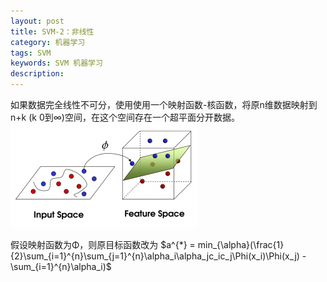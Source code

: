 ```yaml
---
layout: post
title: SVM-2：非线性
category: 机器学习
tags: SVM
keywords: SVM 机器学习
description: 
---
```


如果数据完全线性不可分，使用使用一个映射函数-核函数，将原n维数据映射到n+k (k 0到∞)空间，在这个空间存在一个超平面分开数据。
![1](/public/img/machineL/svm/p_03.png)

假设映射函数为Φ，则原目标函数改为
$a^{*} = min_{\alpha}(\frac{1}{2}\sum_{i=1}^{n}\sum_{j=1}^{n}\alpha_i\alpha_jc_ic_j\Phi(x_i)\Phi(x_j) - \sum_{i=1}^{n}\alpha_i)$
